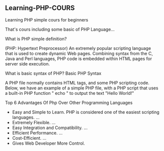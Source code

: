 ## Learning-PHP-COURS

Learning PHP simple cours for beginners

That's cours including some basic of PHP Language...



What is PHP simple definition?

(PHP: Hypertext Preprocessor) An extremely popular scripting language that is used to create dynamic Web pages. Combining syntax from the C, 
Java and Perl languages, PHP code is embedded within HTML pages for server side execution.


What is basic syntax of PHP?
Basic PHP Syntax

A PHP file normally contains HTML tags, and some PHP scripting code. Below, we have an example of a simple PHP file,
with a PHP script that uses a built-in PHP function " echo " to output the text "Hello World!"

Top 6 Advantages Of Php Over Other Programming Languages

* Easy and Simple to Learn. PHP is considered one of the easiest scripting languages. ...
* Extremely Flexible. ...
* Easy Integration and Compatibility. ...
* Efficient Performance. ...
* Cost-Efficient. ...
* Gives Web Developer More Control.
